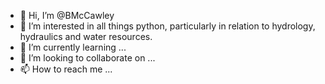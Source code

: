 - 👋 Hi, I’m @BMcCawley
- 👀 I’m interested in all things python, particularly in relation to hydrology, hydraulics and water resources.
- 🌱 I’m currently learning ...
- 💞️ I’m looking to collaborate on ...
- 📫 How to reach me ...

<!---
BMcCawley/BMcCawley is a ✨ special ✨ repository because its `README.md` (this file) appears on your GitHub profile.
You can click the Preview link to take a look at your changes.
--->
